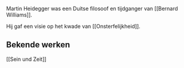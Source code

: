 Martin Heidegger was een Duitse filosoof en tijdganger van [[Bernard Williams]].

Hij gaf een visie op het kwade van [[Onsterfelijkheid]].

## Bekende werken
[[Sein und Zeit]]